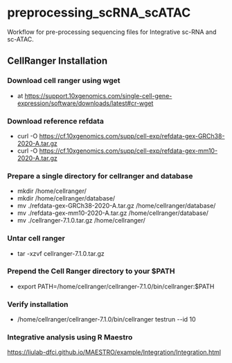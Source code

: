 <!-- GETTING STARTED -->

# preprocessing_scRNA_scATAC
Workflow for pre-processing sequencing files for Integrative sc-RNA and sc-ATAC.

## CellRanger Installation

### Download cell ranger using wget
- at https://support.10xgenomics.com/single-cell-gene-expression/software/downloads/latest#cr-wget

### Download reference refdata
- curl -O https://cf.10xgenomics.com/supp/cell-exp/refdata-gex-GRCh38-2020-A.tar.gz
- curl -O https://cf.10xgenomics.com/supp/cell-exp/refdata-gex-mm10-2020-A.tar.gz

### Prepare a single directory for cellranger and database
- mkdir /home/cellranger/
- mkdir /home/cellranger/database/
- mv ./refdata-gex-GRCh38-2020-A.tar.gz /home/cellranger/database/
- mv ./refdata-gex-mm10-2020-A.tar.gz /home/cellranger/database/
- mv ./cellranger-7.1.0.tar.gz /home/cellranger/

### Untar cell ranger 
- tar -xzvf cellranger-7.1.0.tar.gz

### Prepend the Cell Ranger directory to your $PATH
- export PATH=/home/cellranger/cellranger-7.1.0/bin/cellranger:$PATH

### Verify installation
- /home/cellranger/cellranger-7.1.0/bin/cellranger testrun --id 10


### Integrative analysis using R Maestro 
https://liulab-dfci.github.io/MAESTRO/example/Integration/Integration.html
